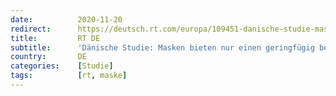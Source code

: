 ```yaml
---
date:          2020-11-20
redirect:      https://deutsch.rt.com/europa/109451-danische-studie-masken-bieten-nur/
title:         RT DE
subtitle:      'Dänische Studie: Masken bieten nur einen geringfügig besseren Corona-Schutz'
country:       DE
categories:    [Studie]
tags:          [rt, maske]
---
```

